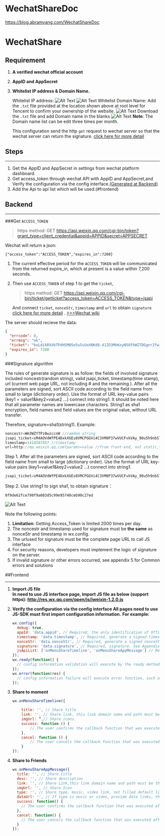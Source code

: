 # WechatShareDoc
https://blog.abramyang.com/WechatShareDoc

# WechatShare

## Requirement

1. **A verified wechat official account**
2. **AppID and AppSecret**
3. **Whitelist IP address & Domain Name.**

   Whitelist IP address:
   ![Alt Text](img/baseconfiguration.png 'baseconfiguration')
   ![Alt Text](img/whitelistip.png 'whitelistip')
   Whitelist Domain Name:
   Add the `.txt` file provided at the location shown above at root level for Tencent to confirm your ownership of the website.
   ![Alt Text](img/functionsetting.png 'function setting')
   Download the `.txt` file and add Domain name in the blanks
   ![Alt Text](img/adddomain.png 'adddomain')
   **Note**: The Domain name list can be edit three times per month.

   This configuration send the http `get` request to wechat server so that the wechat server can return the signature. [click here for more detail](#backend)

## Steps

---

1. Get the AppID and AppSecret in settings from wechat platform dashboard.
2. Get access_token through wechat API with AppID and AppSecret,and Verify the configuration via the config interface.[(Generated at Backend)](#backend)
3. Add the Api to api list which will be used.(#frontend)

## Backend

---

###Get `ACCESS_TOKEN`

> https method: GET
> https://api.weixin.qq.com/cgi-bin/token?grant_type=client_credential&appid=APPID&secret=APPSECRET

Wechat will return a json:

`{"access_token":"ACCESS_TOKEN","expires_in":7200}`

1. The current effective period for the `ACCESS_TOKEN` will be communicated from the returned expire_in, which at present is a value within 7,200 seconds.

2. Then use `ACCESS_TOKEN` of step 1 to get the `ticket`,

   > https method: GET
   > https://api.weixin.qq.com/cgi-bin/ticket/getticket?access_token=ACCESS_TOKEN&type=jsapi

   And connect `ticket`, `nonceStr`, `timestamp` and `url` to obtain `signature` [click here for more detail](#signature-algorithm) .
   [\>>>Wechat wiki](https://mp.weixin.qq.com/wiki?t=resource/res_main&id=mp1421135319)

The server should recieve the data:

```json
{
  "errcode": 0,
  "errmsg": "ok",
  "ticket": "bxLdikRXVbTPdHSM05e5u5sUoXNKd8-41ZO3MhKoyN5OfkWITDGgnr2fwJ0m9E8NYzWKVZvdVtaUgWvsdshFKA",
  "expires_in": 7200
}
```

###Signature algorithm

The rules of generate signature is as follow: the fields of involved signature included noncestr(random string), valid jsapi_ticket, timestamp(time stamp), url (current web page URL, not including # and the remaining ). After all the parameters are signed, sort ASCII code according to the field name from small to large (dictionary order). Use the format of URL key-value pairs (key1 = value1&key2=value2 ...) connect into string1. It should be noted here that all parameter names are lowercase characters. String1 as sha1 encryption, field names and field values are the original value, without URL transfer.

Therefore, signature=sha1(string1). Example:

```javascript
noncestr=Wm3WZYTPz0wzccnW //ramdom string
jsapi_ticket=sM4AOVdWfPE4DxkXGEs8VMCPGGVi4C3VM0P37wVUCFvkVAy_90u5h9nbSlYy3-Sl-HhTdfl2fzFy1AOcHKP7qg //from wechat server
timestamp=1414587457 //timestamp
url=http://mp.weixin.qq.com?params=value //from front-end, not static,to make sure that the url of backend and frontend must be the same.
```

Step 1. After all the parameters are signed, sort ASCII code according to the field name from small to large (dictionary order). Use the format of URL key-value pairs (key1=value1&key2=value2 ...) connect into string1.

```javascript
jsapi_ticket=sM4AOVdWfPE4DxkXGEs8VMCPGGVi4C3VM0P37wVUCFvkVAy_90u5h9nbSlYy3-Sl-HhTdfl2fzFy1AOcHKP7qg&noncestr=Wm3WZYTPz0wzccnW&timestamp=1414587457&url=http://mp.weixin.qq.com?params=value
```

Step 2. Use string1 to sign sha1, to obtain signature：

`0f9de62fce790f9a083d5c99e95740ceb90c27ed`

![Alt Text](img/processon.png 'processon')

Note the following points:

1. **Limitation**: Getting Access_Token is limited 2000 times per day.
2. The noncestr and timestamp used for signature must be **the same** as nonceStr and timestamp in wx.config.
3. The urlused for signature must be the complete page URL to call JS interface
4. For security reasons, developers must implement the logic of signature on the server.
5. If invalid signature or other errors occurred, see appendix 5 for Common errors and solutions

##Frontend

---

1. **Import JS file  
   In need to use JS interface page, import JS file as below (support https): http://res.wx.qq.com/open/js/jweixin-1.2.0.js**
2. **Verify the configuration via the config interface
   All pages need to use JS-SDK must first import configuration information.**
   **For example:**

   ```javascript
   wx.config({
     debug: true,
     appId: 'data.appid', // Required, the only identification of Official account.
     timestamp: 'data.timestamp', // Required, generate a signed timestamp
     nonceStr: 'data.nonceStr', // Required, generate a signed nonceStr
     signature: 'data.signature', // Required, signature. See Appendix 1
     jsApiList: ['onMenuShareTimeline', 'onMenuShareAppMessage'] // Required, required JA interface list, all JS interface list, see Appendix 2
   });
   wx.ready(function() {
     // config information validation will execute by the ready method, all interface call must be done after config interface get the result. Config is an asynchronous operation of client's side. If call relevant interface is required when loading a page, the relevant interface must be called on the ready function to ensure correct execution. For those interface call when triggered by users, it can be called directly, not required to be in the ready function.
   });
   wx.error(function(res) {
     // config information failure will execute error function, such as expired signature to cause verification failure, the error message can be viewed via debug mode in config, also be viewed via returned res parameter. SPA can renew signature here.
   });
   ```

3. **Share to moment**

   ```javascript
   wx.onMenuShareTimeline({

       title: '', // Share title
       link: '', // Share link, this link domain name and path must be the same as the current page which corresponding to JS secured domain name as Official account
       imgUrl: “,// Share icons.
       success: function () {
           // The user confirms the callback function that was executed after sharing
       },
       cancel: function () {
           // The user cancels the callback function that was executed after sharing
       }
   });
   ```

4. **Share to Friends**
   ```javascript
   wx.onMenuShareAppMessage({
     title: '', // Share title
     desc: '', // Share description
     link: '', // Share Link,this link domain name and path must be the same as the current page which corresponding to JS secured domain name as Official account
     imgUrl: '', // Share Icon
     type: '', // Share type, music, video link, not filled default link
     dataUrl: '', // If type is music or video, provide data links, the default is empty
     success: function() {
       // The user confirms the callback function that was executed after sharing
     },
     cancel: function() {
       // The user cancels the callback function that was executed after sharing
     }
   });
   ```

```

```

